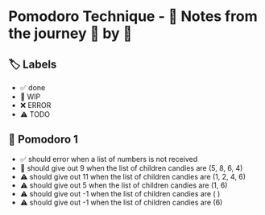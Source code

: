 # Pomodoro Technique - 📝 Notes from the journey 🍅 by 🍅


## 🏷️ Labels

- ✅ done
- 🚧 WIP
- ❌ ERROR
- ⚠ TODO

## 🍅 Pomodoro 1

- ✅ should error when a list of numbers is not received
- 🚧 should give out  9 when the list of children candies are (5, 8, 6, 4)
- ⚠ should give out 11 when the list of children candies are (1, 2, 4, 6)
- ⚠ should give out  5 when the list of children candies are (1, 6)      
- ⚠ should give out -1 when the list of children candies are ( )         
- ⚠ should give out -1 when the list of children candies are (6)         
